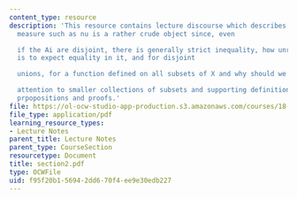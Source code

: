 ```yaml
---
content_type: resource
description: 'This resource contains lecture discourse which describes how an outer
  measure such as nu is a rather crude object since, even

  if the Ai are disjoint, there is generally strict inequality, how unreasonable it
  is to expect equality in it, and for disjoint

  unions, for a function defined on all subsets of X and why should we restrict

  attention to smaller collections of subsets and supporting definitions, theorems,
  prpopositions and proofs.'
file: https://ol-ocw-studio-app-production.s3.amazonaws.com/courses/18-155-differential-analysis-fall-2004/f95f20b156942dd670f4ee9e30edb227_section2.pdf
file_type: application/pdf
learning_resource_types:
- Lecture Notes
parent_title: Lecture Notes
parent_type: CourseSection
resourcetype: Document
title: section2.pdf
type: OCWFile
uid: f95f20b1-5694-2dd6-70f4-ee9e30edb227
---
```

